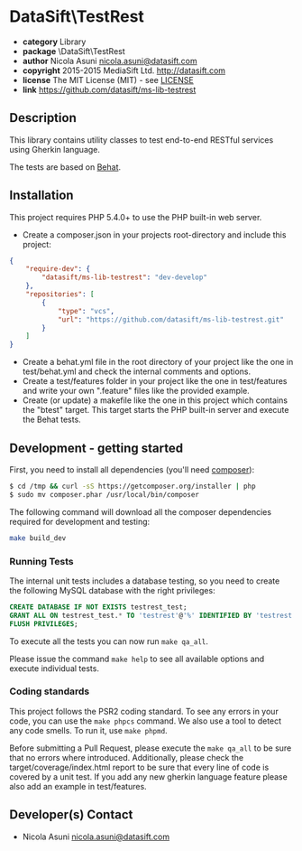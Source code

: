 DataSift\\TestRest
==================

* **category** Library
* **package** \DataSift\TestRest
* **author** Nicola Asuni <nicola.asuni@datasift.com>
* **copyright** 2015-2015 MediaSift Ltd. <http://datasift.com>
* **license** The MIT License (MIT) - see [LICENSE](LICENSE)
* **link** https://github.com/datasift/ms-lib-testrest


## Description

This library contains utility classes to test end-to-end RESTful services using Gherkin language.

The tests are based on [Behat](http://behat.org).


## Installation

This project requires PHP 5.4.0+ to use the PHP built-in web server.

* Create a composer.json in your projects root-directory and include this project:

```json
{
    "require-dev": {
        "datasift/ms-lib-testrest": "dev-develop"
    },
    "repositories": [
        {
            "type": "vcs",
            "url": "https://github.com/datasift/ms-lib-testrest.git"
        }
    ]
}
```
* Create a behat.yml file in the root directory of your project like the one in test/behat.yml and check the internal comments and options.
* Create a test/features folder in your project like the one in test/features and write your own ".feature" files like the provided example.
* Create (or update) a makefile like the one in this project which contains the "btest" target. This target starts the PHP built-in server and execute the Behat tests.


## Development - getting started

First, you need to install all dependencies (you'll need [composer](https://getcomposer.org/)):
```bash
$ cd /tmp && curl -sS https://getcomposer.org/installer | php
$ sudo mv composer.phar /usr/local/bin/composer
```

The following command will download all the composer dependencies required for development and testing:
```bash
make build_dev
```

### Running Tests

The internal unit tests includes a database testing, so you need to create the following MySQL database with the right privileges:

```sql
CREATE DATABASE IF NOT EXISTS testrest_test;
GRANT ALL ON testrest_test.* TO 'testrest'@'%' IDENTIFIED BY 'testrest';
FLUSH PRIVILEGES;
```

To execute all the tests you can now run `make qa_all`.

Please issue the command `make help` to see all available options and execute individual tests.

### Coding standards

This project follows the PSR2 coding standard. To see any errors in your code, you can use the `make phpcs` command.
We also use a tool to detect any code smells. To run it, use `make phpmd`.

Before submitting a Pull Request, please execute the `make qa_all` to be sure that no errors where introduced.
Additionally, please check the target/coverage/index.html report to be sure that every line of code is covered by a unit test.
If you add any new gherkin language feature please also add an example in test/features.


## Developer(s) Contact

* Nicola Asuni <nicola.asuni@datasift.com>
